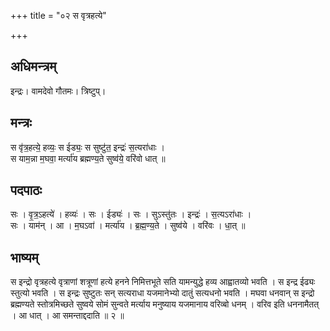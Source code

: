 +++
title = "०२ स वृत्रहत्ये"

+++
## अधिमन्त्रम्
इन्द्रः। वामदेवो गौतमः। त्रिष्टुप्।

## मन्त्रः
स वृ॑त्र॒हत्ये॒ हव्यः॒ स ईड्यः॒ स सुष्टु॑त॒ इन्द्रः॑ स॒त्यरा॑धाः ।  
स याम॒न्ना म॒घवा॒ मर्त्या॑य ब्रह्मण्य॒ते सुष्व॑ये॒ वरि॑वो धात् ॥

## पदपाठः
सः । वृ॒त्र॒ऽहत्ये॑ । हव्यः॑ । सः । ईड्यः॑ । सः । सुऽस्तु॑तः । इन्द्रः॑ । स॒त्यऽरा॑धाः ।  
सः । याम॑न् । आ । म॒घऽवा॑ । मर्त्या॑य । ब्र॒ह्म॒ण्य॒ते । सुष्व॑ये । वरि॑वः । धा॒त् ॥

## भाष्यम्
स इन्द्रो वृत्रहत्ये वृत्राणां शत्रूणां हत्ये हनने निमित्तभूते सति यामन्युद्धे हव्य आह्वातव्यो भवति । स इन्द्र ईढ्यः स्तुत्यो भवति । स इन्द्रः सुष्टुतः सन् सत्यराधा यजमानेभ्यो दातुं सत्यधनो भवति । मघवा धनवान् स इन्द्रो ब्रह्मण्यते स्तोत्रमिच्छते सुष्वये सोमं सुन्वते मर्त्याय मनुष्याय यजमानाय वरिव्बो धनम् । वरिव इति धननामैतत् । आ धात् । आ समन्ताद्ददाति ॥ २ ॥